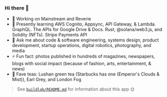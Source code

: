 ### Hi there 👋

- 🔭 Working on Mainstream and Reverie
- 🌱 Presently learning AWS Cognito, Appsync, API Gateway, & Lambda. GraphQL. The APIs for Google Drive & Docs. Rust, @solana/web3.js, and Solidity (NFTs). Stripe Payments API
- 💬 Ask me about code & software engineering, systems design, product development, startup operations, digital robotics, photography, and media
- ⚡ Fun fact: photos published in hundreds of magazines, newspapers, blogs with social impact (because of fashion, arts, entertainment, & news)
- 🍵 Fave teas: Lushan green tea (Starbucks has one (Emperor's Clouds & Mist)), Earl Grey, and London Fog

> See [`buildlab/README.md`](https://github.com/jasonhargrove/jasonhargrove/blob/main/buildlab/README.md) for information about this app 🌞
